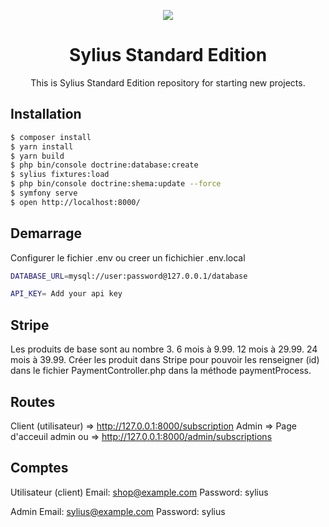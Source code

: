 <p align="center">
    <a href="https://sylius.com" target="_blank">
        <img src="https://demo.sylius.com/assets/shop/img/logo.png" />
    </a>
</p>

<h1 align="center">Sylius Standard Edition</h1>

<p align="center">This is Sylius Standard Edition repository for starting new projects.</p>

Installation
------------

```bash
$ composer install
$ yarn install
$ yarn build
$ php bin/console doctrine:database:create
$ sylius fixtures:load
$ php bin/console doctrine:shema:update --force
$ symfony serve
$ open http://localhost:8000/
```
Demarrage
------------

Configurer le fichier .env ou creer un fichichier .env.local

```bash
DATABASE_URL=mysql://user:password@127.0.0.1/database

API_KEY= Add your api key
```

Stripe
------------
Les produits de base sont au nombre 3.
6 mois à 9.99.
12 mois à 29.99.
24 mois à 39.99.
Créer les produit dans Stripe pour pouvoir les renseigner (id) dans le fichier PaymentController.php dans la méthode paymentProcess.

Routes
------------

Client (utilisateur) => http://127.0.0.1:8000/subscription
Admin => Page d'acceuil admin ou => http://127.0.0.1:8000/admin/subscriptions

Comptes
------------

Utilisateur (client)
Email: shop@example.com
Password: sylius

Admin
Email: sylius@example.com
Password: sylius